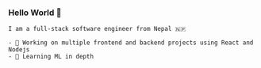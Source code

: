  ### Hello World 👋
    I am a full-stack software engineer from Nepal 🇳🇵

    - 🔭 Working on multiple frontend and backend projects using React and Nodejs
    - 🌱 Learning ML in depth
